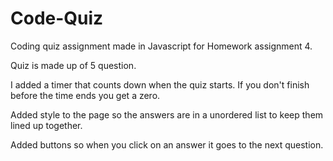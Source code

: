 # Code-Quiz


Coding quiz assignment made in Javascript  for Homework assignment 4.

Quiz is made up of 5 question. 

I added a timer that counts down when the quiz starts. If you don't finish before the time ends you get a zero.

Added style to the page so the answers are in a unordered list to keep them lined up together.

Added buttons so when you click on an answer it goes to the next question.